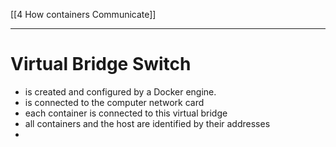 [[4 How containers Communicate]]



----

# Virtual Bridge Switch
- is created and configured by a Docker engine.
- is connected to the computer network card
- each container is connected to this virtual bridge
- all containers and the host  are identified by their addresses
- 


